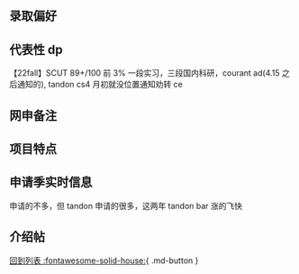 ## 录取偏好

## 代表性 dp

【22fall】SCUT 89+/100 前 3% 一段实习，三段国内科研，courant ad(4.15 之后通知的), tandon cs4 月初就没位置通知劝转 ce

## 网申备注

## 项目特点

## 申请季实时信息

申请的不多，但 tandon 申请的很多，这两年 tandon bar 涨的飞快

## 介绍帖

[回到列表 :fontawesome-solid-house:](grade.md){ .md-button }
